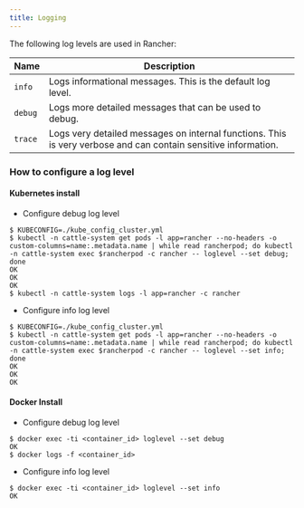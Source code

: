 ```yaml
---
title: Logging
---
```


<head>
  <link rel="canonical" href="https://ranchermanager.docs.rancher.com/troubleshooting/other-troubleshooting-tips/logging"/>
</head>

The following log levels are used in Rancher:

| Name    | Description |
|---------|-------------|
| `info`  | Logs informational messages. This is the default log level. |
| `debug` | Logs more detailed messages that can be used to debug. |
| `trace` | Logs very detailed messages on internal functions. This is very verbose and can contain sensitive information. |

### How to configure a log level

#### Kubernetes install

* Configure debug log level

```
$ KUBECONFIG=./kube_config_cluster.yml
$ kubectl -n cattle-system get pods -l app=rancher --no-headers -o custom-columns=name:.metadata.name | while read rancherpod; do kubectl -n cattle-system exec $rancherpod -c rancher -- loglevel --set debug; done
OK
OK
OK
$ kubectl -n cattle-system logs -l app=rancher -c rancher
```

* Configure info log level

```
$ KUBECONFIG=./kube_config_cluster.yml
$ kubectl -n cattle-system get pods -l app=rancher --no-headers -o custom-columns=name:.metadata.name | while read rancherpod; do kubectl -n cattle-system exec $rancherpod -c rancher -- loglevel --set info; done
OK
OK
OK
```

#### Docker Install

* Configure debug log level

```
$ docker exec -ti <container_id> loglevel --set debug
OK
$ docker logs -f <container_id>
```

* Configure info log level

```
$ docker exec -ti <container_id> loglevel --set info
OK
```

